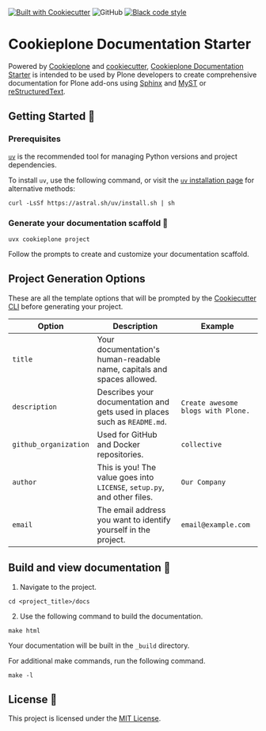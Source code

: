 <!-- [![Cookieplone Documentation Starter CI](https://github.com/plone/cookieplone-templates/actions/workflows/documentation_starter.yml/badge.svg)](https://github.com/plone/cookieplone-templates/actions/workflows/documentation_starter.yml)  -->
[![Built with Cookiecutter](https://img.shields.io/badge/built%20with-Cookiecutter-ff69b4.svg?logo=cookiecutter)](https://github.com/plone/cookieplone-templates/)
![GitHub](https://img.shields.io/github/license/plone/cookiecutter-plone)
[![Black code style](https://img.shields.io/badge/code%20style-black-000000.svg)](https://github.com/ambv/black)

# Cookieplone Documentation Starter

Powered by [Cookieplone](https://github.com/plone/cookieplone) and [cookiecutter](https://github.com/cookiecutter/cookiecutter), [Cookieplone Documentation Starter](https://github.com/plone/cookieplone-templates/documentation_starter) is intended to be used by Plone developers to create comprehensive documentation for Plone add-ons using [Sphinx](https://www.sphinx-doc.org/en/master/index.html) and [MyST](https://myst-parser.readthedocs.io/en/latest/) or [reStructuredText](https://www.docutils.org/rst.html).

## Getting Started 🏁

### Prerequisites

[`uv`](https://docs.astral.sh/uv/) is the recommended tool for managing Python versions and project dependencies.

To install `uv`, use the following command, or visit the [`uv` installation page](https://docs.astral.sh/uv/getting-started/installation/) for alternative methods:

```shell
curl -LsSf https://astral.sh/uv/install.sh | sh
```

### Generate your documentation scaffold 🎉

```shell
uvx cookieplone project
```

Follow the prompts to create and customize your documentation scaffold.

## Project Generation Options

These are all the template options that will be prompted by the [Cookiecutter CLI](https://github.com/cookiecutter/cookiecutter) before generating your project.

| Option                | Description                                                                                                                                          | Example                       |
| --------------------- | ---------------------------------------------------------------------------------------------------------------------------------------------------- | ----------------------------- |
| `title`               | Your documentation's human-readable name, capitals and spaces allowed.
| `description`         | Describes your documentation and gets used in places such as `README.md`.                                                                          | `Create awesome blogs with Plone.` |
| `github_organization` | Used for GitHub and Docker repositories.                                                                                                             | `collective`                |
| `author`              | This is you! The value goes into `LICENSE`, `setup.py`, and other files.                                                                     | `Our Company`               |
| `email`               | The email address you want to identify yourself in the project.                                                                                      | `email@example.com`         |

## Build and view documentation 📖

1. Navigate to the project.

```shell
cd <project_title>/docs
```

2. Use the following command to build the documentation.

```shell
make html
```

Your documentation will be built in the `_build` directory.

For additional make commands, run the following command.

```shell
make -l
```


## License 📜

This project is licensed under the [MIT License](/LICENSE).
